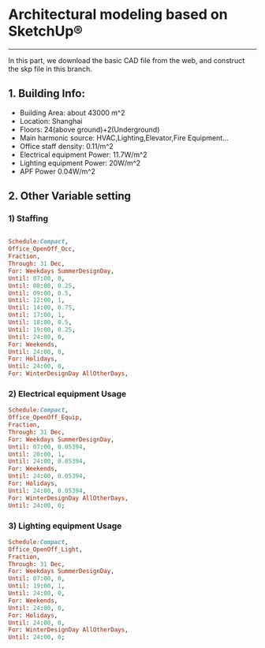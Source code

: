 # Architectural modeling based on SketchUp®

------

In this part, we download the basic CAD file from the web, and construct the skp file in this branch.
## 1. Building Info:
  -  Building Area:               about 43000 m^2
  -  Location:                    Shanghai
  -  Floors:                      24(above ground)+2(Underground)
  -  Main harmonic source:        HVAC,Lighting,Elevator,Fire Equipment...
  -  Office staff density:        0.11/m^2
  -  Electrical equipment Power:  11.7W/m^2
  -  Lighting equipment Power:    20W/m^2
  -  APF Power                    0.04W/m^2
## 2. Other Variable setting
### 1) Staffing
``` ruby

Schedule:Compact,
Office_OpenOff_Occ,
Fraction,
Through: 31 Dec,
For: Weekdays SummerDesignDay,
Until: 07:00, 0,
Until: 08:00, 0.25,
Until: 09:00, 0.5,
Until: 12:00, 1,
Until: 14:00, 0.75,
Until: 17:00, 1,
Until: 18:00, 0.5,
Until: 19:00, 0.25,
Until: 24:00, 0,
For: Weekends,
Until: 24:00, 0,
For: Holidays,
Until: 24:00, 0,
For: WinterDesignDay AllOtherDays,

```
### 2) Electrical equipment Usage
``` ruby
Schedule:Compact,
Office_OpenOff_Equip,
Fraction,
Through: 31 Dec,
For: Weekdays SummerDesignDay,
Until: 07:00, 0.05394,
Until: 20:00, 1,
Until: 24:00, 0.05394,
For: Weekends,
Until: 24:00, 0.05394,
For: Holidays,
Until: 24:00, 0.05394,
For: WinterDesignDay AllOtherDays,
Until: 24:00, 0;

```
### 3) Lighting equipment Usage
``` ruby
Schedule:Compact,
Office_OpenOff_Light,
Fraction,
Through: 31 Dec,
For: Weekdays SummerDesignDay,
Until: 07:00, 0,
Until: 19:00, 1,
Until: 24:00, 0,
For: Weekends,
Until: 24:00, 0,
For: Holidays,
Until: 24:00, 0,
For: WinterDesignDay AllOtherDays,
Until: 24:00, 0;
```
